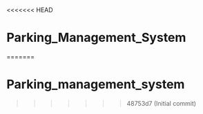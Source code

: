 <<<<<<< HEAD
# Parking_Management_System
=======
# Parking_management_system
>>>>>>> 48753d7 (Initial commit)
